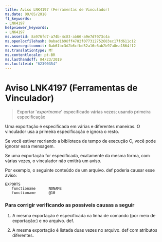 ```yaml
---
title: Aviso LNK4197 (Ferramentas de Vinculador)
ms.date: 09/05/2018
f1_keywords:
- LNK4197
helpviewer_keywords:
- LNK4197
ms.assetid: 8a976fd7-a74b-4c83-ab66-a9e7d7073c4a
ms.openlocfilehash: 0abad1b98ff4782f077312752603ec17fd611c12
ms.sourcegitcommit: 0ab61bc3d2b6cfbd52a16c6ab2b97a8ea1864f12
ms.translationtype: MT
ms.contentlocale: pt-BR
ms.lasthandoff: 04/23/2019
ms.locfileid: "62390354"
---
```

# <a name="linker-tools-warning-lnk4197"></a>Aviso LNK4197 (Ferramentas de Vinculador)

> Exportar '*exportname*' especificado várias vezes; usando primeira especificação

Uma exportação é especificada em várias e diferentes maneiras. O vinculador usa a primeira especificação e ignora o resto.

Se você estiver recriando a biblioteca de tempo de execução C, você pode ignorar essa mensagem.

Se uma exportação for especificada, exatamente da mesma forma, com várias vezes, o vinculador não emitirá um aviso.

Por exemplo, o seguinte conteúdo de um arquivo. def poderia causar esse aviso:

```
EXPORTS
   functioname      NONAME
   functioname      @10
```

### <a name="to-fix-by-checking-the-following-possible-causes"></a>Para corrigir verificando as possíveis causas a seguir

1. A mesma exportação é especificada na linha de comando (por meio de exportação:) e no arquivo. def.

2. A mesma exportação é listada duas vezes no arquivo. def com atributos diferentes.